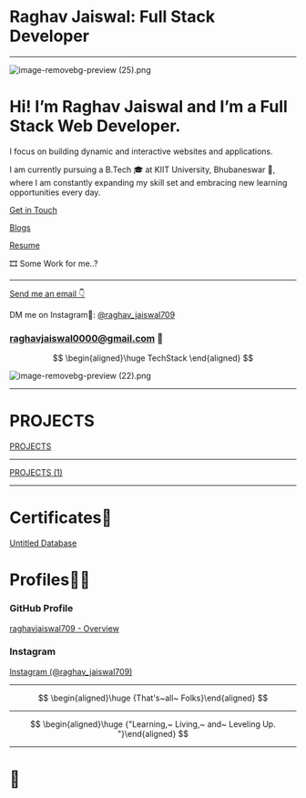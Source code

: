 # Raghav Jaiswal: Full Stack Developer

---

![image-removebg-preview (25).png](Raghav%20Jaiswal%20Full%20Stack%20Developer%207d9b3709cec845968fb49d22d01cb02e/image-removebg-preview_(25).png)

# Hi! I’m Raghav Jaiswal and I’m a Full Stack Web Developer.

I focus on building dynamic and interactive websites and applications.

I am currently pursuing a B.Tech 🎓 at KIIT University, Bhubaneswar 📍, where I am constantly expanding my skill set and embracing new learning opportunities every day.

[Get in Touch](Raghav%20Jaiswal%20Full%20Stack%20Developer%207d9b3709cec845968fb49d22d01cb02e/Get%20in%20Touch%207020f686c4ea4df1ac4e48cabccb139e.md)

[Blogs](Raghav%20Jaiswal%20Full%20Stack%20Developer%207d9b3709cec845968fb49d22d01cb02e/Blogs%205fada277ca654292b29029d2a12e1a46.md)

[Resume](Raghav%20Jaiswal%20Full%20Stack%20Developer%207d9b3709cec845968fb49d22d01cb02e/Resume%204e6df63fa0104892b24099eabffe2be1.md)

<aside>
🎞️ Some Work for me..?

---

[Send me an email 👇](Raghav%20Jaiswal%20Full%20Stack%20Developer%207d9b3709cec845968fb49d22d01cb02e.md)

DM me on Instagram🔗: [@raghav_jaiswal709](https://www.instagram.com/raghav_jaiswal709/)

### [raghavjaiswal0000@gmail.com](mailto:raghavjaiswal0000@gmail.com) 📨

</aside>

$$
\begin{aligned}\huge
TechStack
\end{aligned}
$$

![image-removebg-preview (22).png](Raghav%20Jaiswal%20Full%20Stack%20Developer%207d9b3709cec845968fb49d22d01cb02e/image-removebg-preview_(22).png)

---

# PROJECTS

[PROJECTS](Raghav%20Jaiswal%20Full%20Stack%20Developer%207d9b3709cec845968fb49d22d01cb02e/PROJECTS%207804a04df87c4ecda6f43dcc4e275f79.csv)

---

[PROJECTS (1)](Raghav%20Jaiswal%20Full%20Stack%20Developer%207d9b3709cec845968fb49d22d01cb02e/PROJECTS%20(1)%20be9a316ffa454c3b9586d93a339ca80d.csv)

---

# Certificates📜

[Untitled Database](Raghav%20Jaiswal%20Full%20Stack%20Developer%207d9b3709cec845968fb49d22d01cb02e/Untitled%20Database%20873c842d1ff24f0bab61639b173b3b75.csv)

# Profiles🙍‍♂️

### GitHub Profile

[raghavjaiswal709 - Overview](https://github.com/raghavjaiswal709)

### Instagram

[Instagram (@raghav_jaiswal709)](https://www.instagram.com/raghav_jaiswal709/)

---

$$
\begin{aligned}\huge {That's~all~ Folks}\end{aligned}
$$

---

$$
\begin{aligned}\huge {"Learning,~ Living,~ and~ Leveling Up. "}\end{aligned}
$$

---

# 💖
